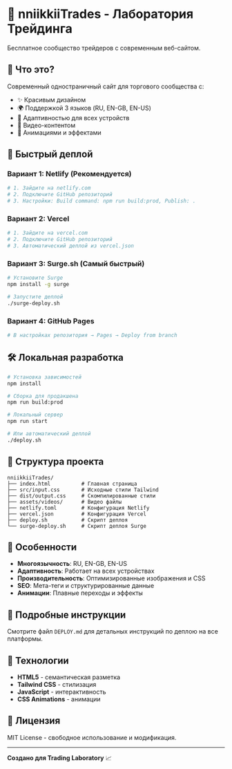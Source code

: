 # 🚀 nniikkiiTrades - Лаборатория Трейдинга

Бесплатное сообщество трейдеров с современным веб-сайтом.

## 🎯 Что это?

Современный одностраничный сайт для торгового сообщества с:
- ✨ Красивым дизайном
- 🌍 Поддержкой 3 языков (RU, EN-GB, EN-US)
- 📱 Адаптивностью для всех устройств
- 🎥 Видео-контентом
- 🎨 Анимациями и эффектами

## 🚀 Быстрый деплой

### Вариант 1: Netlify (Рекомендуется)
```bash
# 1. Зайдите на netlify.com
# 2. Подключите GitHub репозиторий
# 3. Настройки: Build command: npm run build:prod, Publish: .
```

### Вариант 2: Vercel
```bash
# 1. Зайдите на vercel.com
# 2. Подключите GitHub репозиторий
# 3. Автоматический деплой из vercel.json
```

### Вариант 3: Surge.sh (Самый быстрый)
```bash
# Установите Surge
npm install -g surge

# Запустите деплой
./surge-deploy.sh
```

### Вариант 4: GitHub Pages
```bash
# В настройках репозитория → Pages → Deploy from branch
```

## 🛠 Локальная разработка

```bash
# Установка зависимостей
npm install

# Сборка для продакшена
npm run build:prod

# Локальный сервер
npm run start

# Или автоматический деплой
./deploy.sh
```

## 📁 Структура проекта

```
nniikkiiTrades/
├── index.html          # Главная страница
├── src/input.css       # Исходные стили Tailwind
├── dist/output.css     # Скомпилированные стили
├── assets/videos/      # Видео файлы
├── netlify.toml        # Конфигурация Netlify
├── vercel.json         # Конфигурация Vercel
├── deploy.sh           # Скрипт деплоя
└── surge-deploy.sh     # Скрипт деплоя Surge
```

## 🌟 Особенности

- **Многоязычность**: RU, EN-GB, EN-US
- **Адаптивность**: Работает на всех устройствах
- **Производительность**: Оптимизированные изображения и CSS
- **SEO**: Мета-теги и структурированные данные
- **Анимации**: Плавные переходы и эффекты

## 📖 Подробные инструкции

Смотрите файл `DEPLOY.md` для детальных инструкций по деплою на все платформы.

## 🎨 Технологии

- **HTML5** - семантическая разметка
- **Tailwind CSS** - стилизация
- **JavaScript** - интерактивность
- **CSS Animations** - анимации

## 📄 Лицензия

MIT License - свободное использование и модификация.

---

**Создано для Trading Laboratory** 📈

